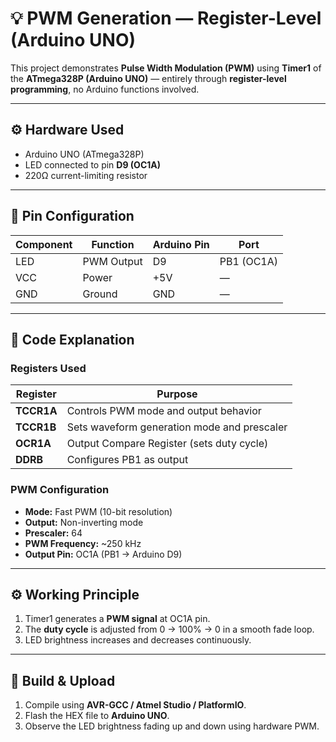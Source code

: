 # 💡 PWM Generation — Register-Level (Arduino UNO)

This project demonstrates **Pulse Width Modulation (PWM)** using **Timer1** of the **ATmega328P (Arduino UNO)** — entirely through **register-level programming**, no Arduino functions involved.

---

## ⚙️ Hardware Used
- Arduino UNO (ATmega328P)
- LED connected to pin **D9 (OC1A)**
- 220Ω current-limiting resistor

---

## 🔌 Pin Configuration

| Component | Function | Arduino Pin | Port |
|------------|-----------|--------------|------|
| LED | PWM Output | D9 | PB1 (OC1A) |
| VCC | Power | +5V | — |
| GND | Ground | GND | — |

---

## 🧩 Code Explanation

### Registers Used
| Register | Purpose |
|-----------|----------|
| **TCCR1A** | Controls PWM mode and output behavior |
| **TCCR1B** | Sets waveform generation mode and prescaler |
| **OCR1A** | Output Compare Register (sets duty cycle) |
| **DDRB** | Configures PB1 as output |

### PWM Configuration
- **Mode:** Fast PWM (10-bit resolution)  
- **Output:** Non-inverting mode  
- **Prescaler:** 64  
- **PWM Frequency:** ~250 kHz  
- **Output Pin:** OC1A (PB1 → Arduino D9)

---

## ⚙️ Working Principle
1. Timer1 generates a **PWM signal** at OC1A pin.  
2. The **duty cycle** is adjusted from 0 → 100% → 0 in a smooth fade loop.  
3. LED brightness increases and decreases continuously.

---

## 🧰 Build & Upload
1. Compile using **AVR-GCC / Atmel Studio / PlatformIO**.  
2. Flash the HEX file to **Arduino UNO**.  
3. Observe the LED brightness fading up and down using hardware PWM.
